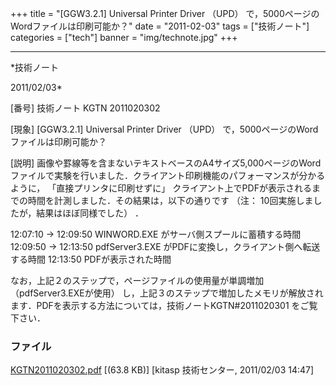 ﻿+++
title = "[GGW3.2.1] Universal Printer Driver （UPD） で，5000ページのWordファイルは印刷可能か？"
date = "2011-02-03"
tags = ["技術ノート"]
categories = ["tech"]
banner = "img/technote.jpg"
+++

-----------------------------------------------------------------------------------------------------------------------------

*技術ノート

2011/02/03*


[番号]
技術ノート KGTN 2011020302

[現象]
[GGW3.2.1] Universal Printer Driver （UPD）
で，5000ページのWordファイルは印刷可能か？

[説明]
画像や罫線等を含まないテキストベースのA4サイズ5,000ページのWordファイルで実験を行いました．クライアント印刷機能のパフォーマンスが分かるように，
「直接プリンタに印刷せずに」
クライアント上でPDFが表示されるまでの時間を計測しました．その結果は，以下の通りです
（注： 10回実施しましたが，結果はほぼ同様でした） ．

12:07:10 -> 12:09:50 WINWORD.EXE がサーバ側スプールに蓄積する時間
12:09:50 -> 12:13:50 pdfServer3.EXE
がPDFに変換し，クライアント側へ転送する時間
12:13:50 PDFが表示された時間

なお，上記２のステップで，ページファイルの使用量が単調増加
（pdfServer3.EXEが使用）
し，上記３のステップで増加したメモリが解放されます．PDFを表示する方法については，技術ノートKGTN#2011020301
をご覧下さい．


### ファイル

 
 


[KGTN2011020302.pdf](http://techreport.kitasp.net/attachments/download/466/KGTN2011020302.pdf)
 [(63.8 KB)] [kitasp 技術センター, 2011/02/03
14:47]


 


 

